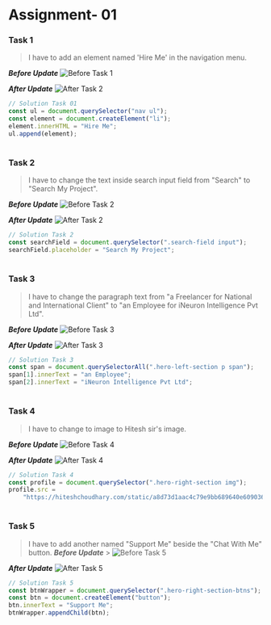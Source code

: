 # Assignment- 01

### Task 1

> I have to add an element named 'Hire Me' in the navigation menu.

**_Before Update_**
![Before Task 1](https://user-images.githubusercontent.com/73052214/218769840-6fd1bc85-986c-4502-a43c-cc53a5daad45.png)

**_After Update_**
![After Task 2](https://user-images.githubusercontent.com/73052214/218946788-5a866227-ddf5-4e53-bfca-c169b79b73fb.png)

```javascript
// Solution Task 01
const ul = document.querySelector("nav ul");
const element = document.createElement("li");
element.innerHTML = "Hire Me";
ul.append(element);
```

#

### Task 2

> I have to change the text inside search input field from "Search" to "Search My Project".

**_Before Update_**
![Before Task 2](https://user-images.githubusercontent.com/73052214/218949114-fd32a6e6-9ff9-4997-9afa-3ff6264f024a.png)

**_After Update_**
![After Task 2](https://user-images.githubusercontent.com/73052214/218949614-317c95c1-3b80-4e00-9f2a-2bed124dd1bb.png)

```javascript
// Solution Task 2
const searchField = document.querySelector(".search-field input");
searchField.placeholder = "Search My Project";
```

#

### Task 3

> I have to change the paragraph text from "a Freelancer for National and International Client" to "an Employee for iNeuron Intelligence Pvt Ltd".

**_Before Update_**
![Before Task 3](https://user-images.githubusercontent.com/73052214/218953451-2148c290-5915-4b19-b8ec-fae3e27109a3.png)

**_After Update_**
![After Task 3](https://user-images.githubusercontent.com/73052214/218956062-2c6784fd-f86d-44bf-97a6-71720353bb44.png)

```javascript
// Solution Task 3
const span = document.querySelectorAll(".hero-left-section p span");
span[1].innerText = "an Employee";
span[2].innerText = "iNeuron Intelligence Pvt Ltd";
```

#

### Task 4

> I have to change to image to Hitesh sir's image.

**_Before Update_**
![Before Task 4](https://user-images.githubusercontent.com/73052214/218956062-2c6784fd-f86d-44bf-97a6-71720353bb44.png)

**_After Update_**
![After Task 4](https://user-images.githubusercontent.com/73052214/218957617-84d8838d-7b8b-426c-99ef-0a7603c33aa5.png)

```javascript
// Solution Task 4
const profile = document.querySelector(".hero-right-section img");
profile.src =
	"https://hiteshchoudhary.com/static/a8d73d1aac4c79e9bb689640e6090367/2eaab/person-image.jpg";
```

#

### Task 5

> I have to add another named "Support Me" beside the "Chat With Me" button.
> **_Before Update_** > ![Before Task 5](https://user-images.githubusercontent.com/73052214/218957617-84d8838d-7b8b-426c-99ef-0a7603c33aa5.png)

**_After Update_**
![After Task 5](https://user-images.githubusercontent.com/73052214/218959915-79466fd1-e9b5-4c7b-9d11-ad92d7c3d36c.png)

```javascript
// Solution Task 5
const btnWrapper = document.querySelector(".hero-right-section-btns");
const btn = document.createElement("button");
btn.innerText = "Support Me";
btnWrapper.appendChild(btn);
```
